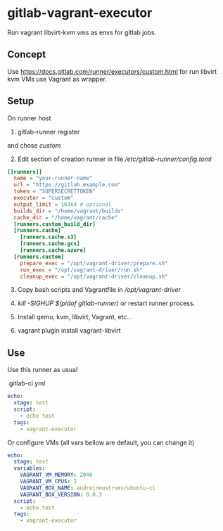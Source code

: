 # gitlab-vagrant-executor
Run vagrant libvirt-kvm vms as envs for gitlab jobs.

## Concept

Use https://docs.gitlab.com/runner/executors/custom.html for run libvirt kvm VMs use Vagrant as wrapper.

## Setup
On runner host

1. gitlab-runner register

and chose *custom*

2. Edit section of creation runner in file */etc/gitlab-runner/config.toml*

```toml
[[runners]]
  name = "your-runner-name"
  url = "https://gitlab.example.com"
  token = "SUPERSECRETTOKEN"
  executor = "custom"
  output_limit = 16384 # optional
  builds_dir = "/home/vagrant/builds"
  cache_dir = "/home/vagrant/cache"
  [runners.custom_build_dir]
  [runners.cache]
    [runners.cache.s3]
    [runners.cache.gcs]
    [runners.cache.azure]
  [runners.custom]
    prepare_exec = "/opt/vagrant-driver/prepare.sh"
    run_exec = "/opt/vagrant-driver/run.sh"
    cleanup_exec = "/opt/vagrant-driver/cleanup.sh"
```

3. Copy bash scripts and Vagrantfile in */opt/vagrant-driver*

4. *kill -SIGHUP $(pidof gitlab-runner)* or restart runner process.

5. Install qemu, kvm, libvirt, Vagrant, etc...

6. vagrant plugin install vagrant-libvirt

## Use

Use this runner as usual

.gitlab-ci.yml

```yaml
echo:
  stage: test
  script:
    - echo test
  tags:
    - vagrant-executor
```
Or configure VMs (all vars bellow are default, you can change it)

```yaml
echo:
  stage: test
  variables:
  	VAGRANT_VM_MEMORY: 2048
  	VAGRANT_VM_CPUS: 2
  	VAGRANT_BOX_NAME: andreineustroev/ubuntu-ci
  	VAGRANT_BOX_VERSION: 0.0.3
  script:
    - echo test
  tags:
    - vagrant-executor
```
